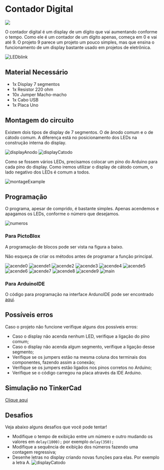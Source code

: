 # Contador Digital

<div style="display: inline_block">
  <img src="https://img.shields.io/badge/Arduino-Uno-blue">
</div>

O contador digital é um display de um dígito que vai aumentando conforme o tempo. Como ele é um contador de um dígito apenas, começa em 0 e vai até 9. O projeto 9 parece um projeto um pouco simples, mas que ensina o funcionamento de um display bastante usado em projetos de eletrônica.

![LEDblink](img/im1.png)

## Material Necessário

- 1x Display 7 segmentos
- 1x Resistor 220 ohm
- 10x Jumper Macho-macho
- 1x Cabo USB
- 1x Placa Uno

## Montagem do circuito

Existem dois tipos de display de 7 segmentos. O de ânodo comum e o de cátodo comum. A diferença está no posicionamento dos LEDs na construção interna do display.

![displayAnodo](img/im3.png)
![displayCatodo](img/im4.png)

Como se fossem vários LEDs, precisamos colocar um pino do Arduino para cada pino do display. Como iremos utilizar o display de cátodo comum, o lado negativo dos LEDs é comum a todos.

![montageExample](img/im2.png)

## Programação

O programa, apesar de comprido, é bastante simples. Apenas acendemos e apagamos os LEDs, conforme o número que desejamos.

![numeros](img/im5.png)

### Para PictoBlox

A programação de blocos pode ser vista na figura a baixo.

Não esqueça de criar os métodos antes de programar a função principal.

![acende0](PictoBlox/acende0.png)
![acende1](PictoBlox/acende1.png)
![acende2](PictoBlox/acende2.png)
![acende3](PictoBlox/acende3.png)
![acende4](PictoBlox/acende4.png)
![acende5](PictoBlox/acende5.png)
![acende6](PictoBlox/acende6.png)
![acende7](PictoBlox/acende7.png)
![acende8](PictoBlox/acende8.png)
![acende9](PictoBlox/acende9.png)
![main](PictoBlox/main.png)

### Para ArduinoIDE

O código para programação na interface ArdunoIDE pode ser encontrado [aqui](ArduinoIDE/ArduinoIDE.cpp).

## Possíveis erros

Caso o projeto não funcione verifique alguns dos possíveis erros:

- Caso o display não acenda nenhum LED, verifique a ligação do pino comum;
- Caso o display não acenda algum segmento, verifique a ligação desse segmento;
- Verifique se os jumpers estão na mesma coluna dos terminais dos componentes, fazendo assim a
  conexão;
- Verifique se os jumpers estão ligados nos pinos corretos no Arduino;
- Verifique se o código carregou na placa através da IDE Arduino.

## Simulação no TinkerCad

[Clique aqui](https://www.tinkercad.com/things/07riAy2WCXb-neat-uusam-jofo/editel?sharecode=L1E8_3itbHKKFieqsK_Or2liVjPFBV2keDfPsqTc-eY)

## Desafios

Veja abaixo alguns desafios que você pode tentar!

- Modifique o tempo de exibição entre um número e outro mudando os valores em `delay(1000);` por
  exemplo `delay(350);`
- Modifique a sequência de exibição dos números fazendo uma contagem regressiva;
- Desenhe letras no display criando novas funções para elas. Por exemplo a letra A.
  ![displayCatodo](img/im6.png)
